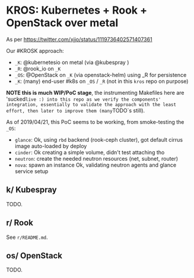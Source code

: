 # KROS: Kubernetes + Rook + OpenStack over metal

As per https://twitter.com/xjjo/status/1119736402571407361

Our #KROSK approach:
* `_K`: @kubernetesio on metal (via @kubespray )
* `_R`: @rook_io on `_K`
* `_OS`: @OpenStack on `_K` (via openstack-helm) using _R for persistence
* `_K`: (many) end-user #k8s on `_OS` / `_R` (not in this `kros` repo on
  purpose)

**NOTE this is much WIP/PoC stage**, the instrumenting Makefiles here
are 'sucked` live :) into this repo as we verify the components'
integration, essentially to validate the approach with the least
effort, then later to improve them (many `TODO`s still).

As of 2019/04/21, this PoC seems to be working, from smoke-testing the `_OS`:

* `glance`: Ok, using `rbd` backend (rook-ceph cluster), got default
  cirrus image auto-loaded by deploy
* `cinder`: Ok creating a simple volume, didn't test attaching tho
* `neutron`: create the needed neutron resources (net, subnet, router)
* `nova`: spawn an instance Ok, validating neutron agents and glance
  service setup

## k/ Kubespray
TODO.

## r/ Rook

See `r/README.md`.

## os/ OpenStack
TODO.
